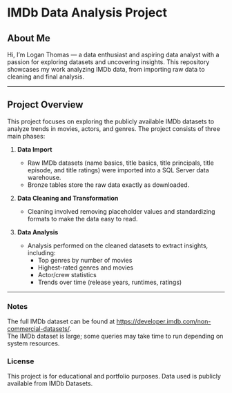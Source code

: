 # IMDb Data Analysis Project

## About Me
Hi, I’m Logan Thomas — a data enthusiast and aspiring data analyst with a passion for exploring datasets and uncovering insights. 
This repository showcases my work analyzing IMDb data, from importing raw data to cleaning and final analysis.

---

## Project Overview
This project focuses on exploring the publicly available IMDb datasets to analyze trends in movies, actors, and genres. The project consists of three main phases:

1. **Data Import**
   - Raw IMDb datasets (name basics, title basics, title principals, title episode, and title ratings) were imported into a SQL Server data warehouse.
   - Bronze tables store the raw data exactly as downloaded.

2. **Data Cleaning and Transformation**
   - Cleaning involved removing placeholder values and standardizing formats to make the data easy to read.

3. **Data Analysis**
   - Analysis performed on the cleaned datasets to extract insights, including:
     - Top genres by number of movies
     - Highest-rated genres and movies
     - Actor/crew statistics
     - Trends over time (release years, runtimes, ratings)

---

### Notes
The full IMDb dataset can be found at https://developer.imdb.com/non-commercial-datasets/.  
The IMDb dataset is large; some queries may take time to run depending on system resources.

### License
This project is for educational and portfolio purposes. Data used is publicly available from IMDb Datasets.
